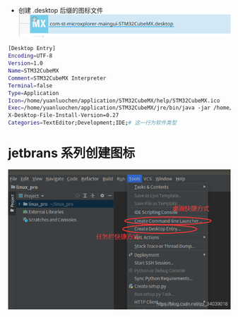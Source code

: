 + 创建 .desktop 后缀的图标文件![](../../../../../rescource/Attachment/Pasted%20image%2020250211171509.png)
```bash
[Desktop Entry]
Encoding=UTF-8
Version=1.0
Name=STM32CubeMX
Comment=STM32CubeMX Interpreter
Terminal=false
Type=Application
Icon=/home/yuanluochen/application/STM32CubeMX/help/STM32CubeMX.ico
Exec=/home/yuanluochen/application/STM32CubeMX/jre/bin/java -jar /home/yuanluochen/application/STM32CubeMX/STM32CubeMX
X-Desktop-File-Install-Version=0.27
Categories=TextEditor;Development;IDE;# 这一行为软件类型

```
# jetbrans 系列创建图标

![](../../../../../rescource/Attachment/Pasted%20image%2020250211171204.png)